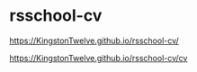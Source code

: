 # rsschool-cv

https://KingstonTwelve.github.io/rsschool-cv/

https://KingstonTwelve.github.io/rsschool-cv/cv

